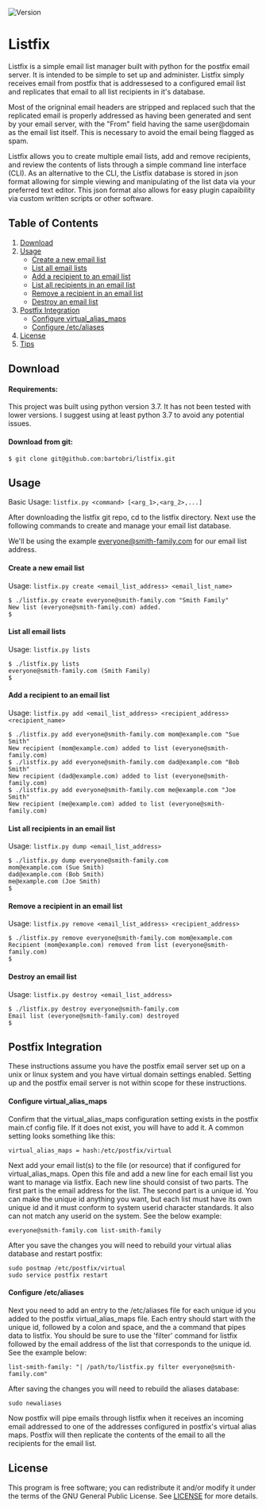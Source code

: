 ![Version](https://img.shields.io/badge/Version-1.0.0-green.svg)

Listfix
=======

Listfix is a simple email list manager built with python for the postfix email
server. It is intended to be simple to set up and administer. Listfix simply 
receives email from postfix that is addressesed to a configured email list and
replicates that email to all list recipients in it's database.

Most of the origninal email headers are stripped and replaced such that the
replicated email is properly addressed as having been generated and sent by your
email server, with the "From" field having the same user@domain as the email
list itself. This is necessary to avoid the email being flagged as spam.

Listfix allows you to create multiple email lists, add and remove recipients,
and review the contents of lists through a simple command line interface (CLI).
As an alternative to the CLI, the Listfix database is stored in json format
allowing for simple viewing and manipulating of the list data via your preferred
text editor. This json format also allows for easy plugin capaibility via
custom written scripts or other software.

Table of Contents
-----------------

1. [Download](#download)
2. [Usage](#usage)
    * [Create a new email list](#create-a-new-email-list)
    * [List all email lists](#list-all-email-lists)
    * [Add a recipient to an email list](#add-a-recipient-to-an-email-list)
    * [List all recipients in an email list](#list-all-recipients-in-an-email-list)
    * [Remove a recipient in an email list](#remove-a-recipient-in-an-email-list)
    * [Destroy an email list](#destroy-an-email-list)
3. [Postfix Integration](#postfix-integration)
    * [Configure virtual_alias_maps](#configure-virtual_alias_maps)
    * [Configure /etc/aliases](#configure-etcaliases)
4. [License](#license)
5. [Tips](#tips)

Download
--------

#### Requirements:

This project was built using python version 3.7. It has not been tested with
lower versions. I suggest using at least python 3.7 to avoid any potential
issues.

#### Download from git:
```
$ git clone git@github.com:bartobri/listfix.git
```

Usage
-----

Basic Usage: `listfix.py <command> [<arg_1>,<arg_2>,...]`

After downloading the listfix git repo, cd to the listfix directory. Next use
the following commands to create and manage your email list database.

We'll be using the example everyone@smith-family.com for our email list address.

#### Create a new email list

Usage: `listfix.py create <email_list_address> <email_list_name>`

```
$ ./listfix.py create everyone@smith-family.com "Smith Family"
New list (everyone@smith-family.com) added.
$
```

#### List all email lists

Usage: `listfix.py lists`

```
$ ./listfix.py lists
everyone@smith-family.com (Smith Family)
$
```

#### Add a recipient to an email list

Usage: `listfix.py add <email_list_address> <recipient_address> <recipient_name>`

```
$ ./listfix.py add everyone@smith-family.com mom@example.com "Sue Smith"
New recipient (mom@example.com) added to list (everyone@smith-family.com)
$ ./listfix.py add everyone@smith-family.com dad@example.com "Bob Smith"
New recipient (dad@example.com) added to list (everyone@smith-family.com)
$ ./listfix.py add everyone@smith-family.com me@example.com "Joe Smith"
New recipient (me@example.com) added to list (everyone@smith-family.com)
```

#### List all recipients in an email list

Usage: `listfix.py dump <email_list_address>`

```
$ ./listfix.py dump everyone@smith-family.com
mom@example.com (Sue Smith)
dad@example.com (Bob Smith)
me@example.com (Joe Smith)
$
```

#### Remove a recipient in an email list

Usage: `listfix.py remove <email_list_address> <recipient_address>`

```
$ ./listfix.py remove everyone@smith-family.com mom@example.com
Recipient (mom@example.com) removed from list (everyone@smith-family.com)
$
```

#### Destroy an email list

Usage: `listfix.py destroy <email_list_address>`

```
$ ./listfix.py destroy everyone@smith-family.com
Email list (everyone@smith-family.com) destroyed
$
```

Postfix Integration
-------------------

These instructions assume you have the postfix email server set up on a unix or
linux system and you have virtual domain settings enabled. Setting up and
the postfix email server is not within scope for these instructions.

#### Configure virtual_alias_maps

Confirm that the virtual_alias_maps configuration setting exists in the postfix
main.cf config file. If it does not exist, you will have to add it. A common
setting looks something like this:

```
virtual_alias_maps = hash:/etc/postfix/virtual
```

Next add your email list(s) to the file (or resource) that if configured for
virtual_alias_maps. Open this file and add a new line for each email list you
want to manage via listfix. Each new line should consist of two parts. The first
part is the email address for the list. The second part is a unique id. You can
make the unique id anything you want, but each list must have its own unique id
and it must conform to system userid character standards. It also can not match
any userid on the system. See the below example:

```
everyone@smith-family.com list-smith-family
```

After you save the changes you will need to rebuild your virtual alias database
and restart postfix:

```
sudo postmap /etc/postfix/virtual
sudo service postfix restart
```

#### Configure /etc/aliases

Next you need to add an entry to the /etc/aliases file for each unique id you
added to the postfix virtual_alias_maps file. Each entry should start with the
unique id, followed by a colon and space, and the a command that pipes data
to listfix. You should be sure to use the 'filter' command for listfix followed
by the email address of the list that corresponds to the unique id. See the
example below:

```
list-smith-family: "| /path/to/listfix.py filter everyone@smith-family.com"
```

After saving the changes you will need to rebuild the aliases database:

```
sudo newaliases
```

Now postfix will pipe emails through listfix when it receives an incoming 
email addressed to one of the addresses configured in postfix's virtual
alias maps. Postfix will then replicate the contents of the email to all the
recipients for the email list.

License
-------

This program is free software; you can redistribute it and/or modify it
under the terms of the GNU General Public License. See [LICENSE](LICENSE) for
more details.

